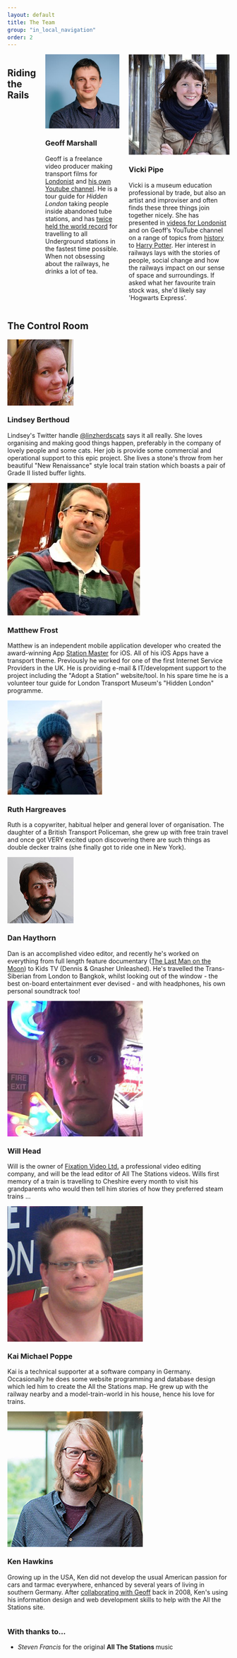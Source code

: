 ```yaml
---
layout: default
title: The Team
group: "in_local_navigation"
order: 2
---
```


<div class="bgbox primary row">
	<div class="columns medium-up-2">
		<h2>Riding the Rails</h2>
		<div class="column">
			<div class="columns medium-5 float-left">
				<img src="/static/images/geoff.jpg" class="img-rounded">
			</div>
			<h3>Geoff Marshall</h3>
			<p>Geoff is a freelance video producer making transport films for <a href="https://www.youtube.com/user/Londonistvids" target="new">Londonist</a> and <a href="https://www.youtube.com/user/geofftech2">his own Youtube channel</a>. He is a tour guide for <em>Hidden London</em> taking people inside abandoned tube stations, and has <a href="http://www.bbc.co.uk/news/uk-england-london-24203949" target="new">twice held the  world record</a> for travelling to all Underground stations in the fastest time possible. When not obsessing about the railways, he drinks a lot of tea.</p>
		</div>
		<div class="column">
			<div class="columns medium-5 float-left">
				<img src="/static/images/vicki.jpg" class="img-rounded">
			</div>
			<h3>Vicki Pipe</h3>
			<p>Vicki is a museum education professional by trade, but also an artist and improviser and often finds these three things join together nicely. She has presented in <a href="http://londonist.com/category/videos">videos for Londonist</a> and on Geoff’s YouTube channel on a range of topics from <a href="https://youtu.be/hsWO_BM20rw">history</a> to <a href="https://youtu.be/HO1R8PD-2KI">Harry Potter</a>. Her interest in railways lays with the stories of people, social change and how the railways impact on our sense of space and surroundings. If asked what her favourite train stock was, she'd likely say 'Hogwarts Express'.</p>
		</div>
	</div>
</div>

<div class="row">
	<div class="medium-up-2 padding-top-xlarge">
		<h2>The Control Room</h2>
		<div class="column">
			<div class="columns medium-5 float-left">
				<img src="/static/images/lindsey.jpg" class="img-rounded">
			</div>
			<h3>Lindsey Berthoud</h3>
			<p>Lindsey's Twitter handle <a href="http://twitter.com/linzherdscats">@linzherdscats</a> says it all really. She loves organising and making good things happen, preferably in the company of lovely people and some cats. Her job is provide some commercial and operational support to this epic project. She lives a stone's throw from her beautiful "New Renaissance" style local train station which boasts a pair of Grade II listed buffer lights.</p>
		</div>
		<div class="column">
			<div class="columns medium-5 float-left">
				<img src="/static/images/matt.jpg" class="img-rounded">
			</div>
			<h3>Matthew Frost</h3>
			<p>Matthew is an independent mobile application developer who created the award-winning App <a href="http://stationmasterapp.com/">Station Master</a> for iOS. All of his iOS Apps have a transport theme. Previously he worked for one of the first Internet Service Providers in the UK. He is providing e-mail &amp; IT/development support to the project including the "Adopt a Station" website/tool. In his spare time he is a volunteer tour guide for London Transport Museum's &quot;Hidden London&quot; programme.</p>
		</div>
		<div class="column">
			<div class="columns medium-5 float-left">
				<img src="/static/images/ruth.jpg" class="img-rounded">
			</div>
			<h3>Ruth Hargreaves</h3>
			<p>Ruth is a copywriter, habitual helper and general lover of organisation. The daughter of a British Transport Policeman, she grew up with free train travel and once got VERY excited upon discovering there are such things as double decker trains (she finally got to ride one in New York).</p>
		</div>
		<div class="column">
			<div class="columns medium-5 float-left">
				<img src="/static/images/dan.jpg" class="img-rounded">
			</div>
			<h3>Dan Haythorn</h3>
			<p>Dan is an accomplished video editor, and recently he's worked on everything from full length feature documentary (<a href="http://thelastmanonthemoon.com/" target="new">The Last Man on the Moon</a>) to Kids TV (Dennis & Gnasher Unleashed). He's travelled the Trans-Siberian from London to Bangkok, whilst looking out of the window - the best on-board entertainment ever devised - and with headphones, his own personal soundtrack too!</p>
		</div>
		<div class="column">
			<div class="columns medium-5 float-left">
				<img src="/static/images/will.jpg">
			</div>
			<h3>Will Head</h3>
			<p>Will is the owner of <a href="http://fixationvideo.co.uk/" target="new">Fixation Video Ltd.</a> a professional video editing company, and will be the lead editor of All The Stations videos. Wills first memory of a train is travelling to Cheshire every month to visit his grandparents who would then tell him stories of how they preferred steam trains ...</p>
		</div>
    <div class="column">
			<div class="columns medium-5 float-left">
				<img src="/static/images/kai.jpg">
			</div>
			<h3>Kai Michael Poppe</h3>
			<p>Kai is a technical supporter at a software company in Germany. Occasionally he does some website programming and database design which led him to create the All the Stations map. He grew up with the railway nearby and a model-train-world in his house, hence his love for trains.</p>
		</div>
    <div class="column">
			<div class="columns medium-5 float-left">
				<img src="/static/images/ken.jpg">
			</div>
			<h3>Ken Hawkins</h3>
			<p>Growing up in the USA, Ken did not develop the usual American passion for cars and tarmac everywhere, enhanced by several years of living in southern Germany. After <a href="http://www.thedigitel.com/s/charleston/digicast-top-stories-entertainment/its-cher-tour-our-second-podcast-news-and-events-081217-116012">collaborating with Geoff</a> back in 2008, Ken's using his information design and web development skills to help with the All the Stations site.</p>
		</div>
		<div class="column">
			<h3>With thanks to...</h3>
			<ul>
				<li><em>Steven Francis</em> for the original <strong>All The Stations </strong>music</li>
			</ul>
		</div>
	</div>
